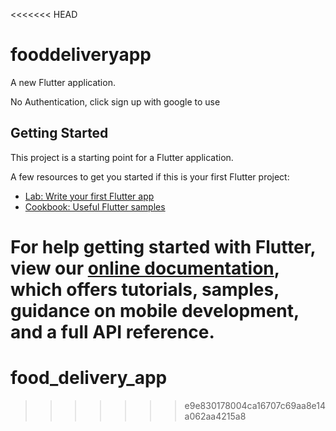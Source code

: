 <<<<<<< HEAD
# fooddeliveryapp

A new Flutter application.

No Authentication, click sign up with google to use

## Getting Started

This project is a starting point for a Flutter application.

A few resources to get you started if this is your first Flutter project:

- [Lab: Write your first Flutter app](https://flutter.dev/docs/get-started/codelab)
- [Cookbook: Useful Flutter samples](https://flutter.dev/docs/cookbook)

For help getting started with Flutter, view our
[online documentation](https://flutter.dev/docs), which offers tutorials,
samples, guidance on mobile development, and a full API reference.
=======
# food_delivery_app
>>>>>>> e9e830178004ca16707c69aa8e14a062aa4215a8
